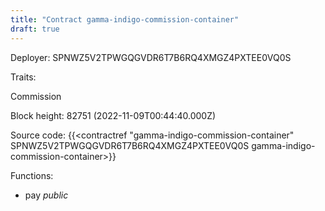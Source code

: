 ```yaml
---
title: "Contract gamma-indigo-commission-container"
draft: true
---
```

Deployer: SPNWZ5V2TPWGQGVDR6T7B6RQ4XMGZ4PXTEE0VQ0S

Traits:
 
Commission


Block height: 82751 (2022-11-09T00:44:40.000Z)

Source code: {{<contractref "gamma-indigo-commission-container" SPNWZ5V2TPWGQGVDR6T7B6RQ4XMGZ4PXTEE0VQ0S gamma-indigo-commission-container>}}

Functions:

* pay _public_

